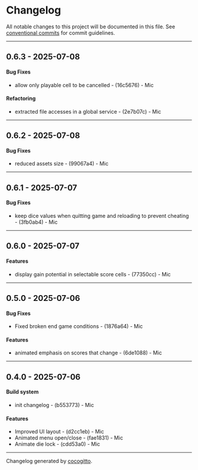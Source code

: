 # Changelog
All notable changes to this project will be documented in this file. See [conventional commits](https://www.conventionalcommits.org/) for commit guidelines.

- - -
## 0.6.3 - 2025-07-08
#### Bug Fixes
- allow only playable cell to be cancelled - (16c5676) - Mic
#### Refactoring
- extracted file accesses in a global service - (2e7b07c) - Mic

- - -

## 0.6.2 - 2025-07-08
#### Bug Fixes
- reduced assets size - (99067a4) - Mic

- - -

## 0.6.1 - 2025-07-07
#### Bug Fixes
- keep dice values when quitting game and reloading to prevent cheating - (3fb0ab4) - Mic

- - -

## 0.6.0 - 2025-07-07
#### Features
- display gain potential in selectable score cells - (77350cc) - Mic

- - -

## 0.5.0 - 2025-07-06
#### Bug Fixes
- Fixed broken end game conditions - (1876a64) - Mic
#### Features
- animated emphasis on scores that change - (6de1088) - Mic

- - -

## 0.4.0 - 2025-07-06
#### Build system
- init changelog - (b553773) - Mic
#### Features
- Improved UI layout - (d2cc1eb) - Mic
- Animated menu open/close - (fae1831) - Mic
- Animate die lock - (cdd53a0) - Mic

- - -

Changelog generated by [cocogitto](https://github.com/cocogitto/cocogitto).